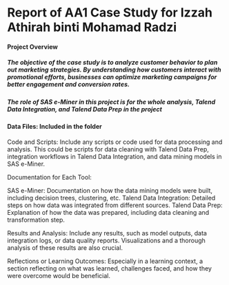 # Report of AA1 Case Study for Izzah Athirah binti Mohamad Radzi

#### Project Overview 
##### The objective of the case study is to analyze customer behavior to plan out marketing strategies. By understanding how customers interact with promotional efforts, businesses can optimize marketing campaigns for better engagement and conversion rates.
##### The role of SAS e-Miner in this project is for the whole analysis, Talend Data Integration, and Talend Data Prep in the project


#### Data Files: Included in the folder


Code and Scripts: Include any scripts or code used for data processing and analysis. This could be scripts for data cleaning with Talend Data Prep, integration workflows in Talend Data Integration, and data mining models in SAS e-Miner.



Documentation for Each Tool:

 

SAS e-Miner: Documentation on how the data mining models were built, including decision trees, clustering, etc.
Talend Data Integration: Detailed steps on how data was integrated from different sources.
Talend Data Prep: Explanation of how the data was prepared, including data cleaning and transformation step.



Results and Analysis: Include any results, such as model outputs, data integration logs, or data quality reports. Visualizations and a thorough analysis of these results are also crucial.



Reflections or Learning Outcomes: Especially in a learning context, a section reflecting on what was learned, challenges faced, and how they were overcome would be beneficial.
 
